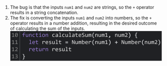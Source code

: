1. The bug is that the inputs `num1` and `num2` are strings, so the `+` operator results in a string concatenation.
2. The fix is converting the inputs `num1` and `num2` into numbers, so the `+` operator results in a number addition, resulting in the desired outcome of calculating the sum of the inputs.  
![fix.png](fix.png)
